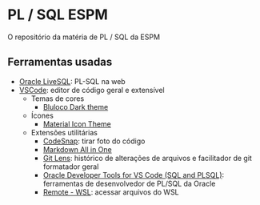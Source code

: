 # PL / SQL ESPM

O repositório da matéria de PL / SQL da ESPM

## Ferramentas usadas

- [Oracle LiveSQL](https://livesql.oracle.com/): PL-SQL na web
- [VSCode](https://code.visualstudio.com/): editor de código geral e extensível
  - Temas de cores
    - [Bluloco Dark theme](https://marketplace.visualstudio.com/items?itemName=uloco.theme-bluloco-dark)
  - Ícones
    - [Material Icon Theme](https://marketplace.visualstudio.com/items?itemName=PKief.material-icon-theme)
  - Extensões utilitárias
    - [CodeSnap](https://marketplace.visualstudio.com/items?itemName=adpyke.codesnap):
      tirar foto do código
    - [Markdown All in One](https://marketplace.visualstudio.com/items?itemName=yzhang.markdown-all-in-one)
    - [Git Lens](https://marketplace.visualstudio.com/items?itemName=eamodio.gitlens):
      histórico de alterações de arquivos e facilitador de git formatador geral
    - [Oracle Developer Tools for VS Code (SQL and PLSQL)](https://marketplace.visualstudio.com/items?itemName=Oracle.oracledevtools):
      ferramentas de desenvolvedor de PL/SQL da Oracle
    - [Remote - WSL](https://marketplace.visualstudio.com/items?itemName=ms-vscode-remote.remote-wsl):
      acessar arquivos do WSL
